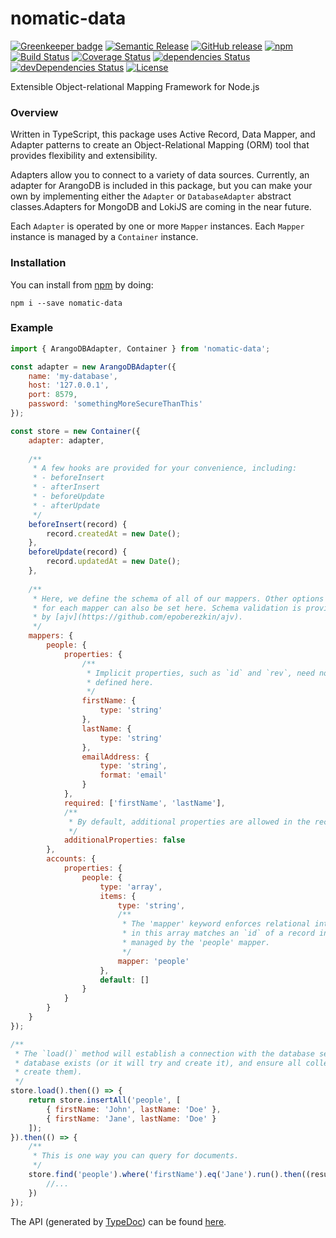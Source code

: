 # nomatic-data

[![Greenkeeper badge](https://badges.greenkeeper.io/bdfoster/nomatic-data.svg)](https://greenkeeper.io/)
[![Semantic Release](https://img.shields.io/badge/%20%20%F0%9F%93%A6%F0%9F%9A%80-semantic--release-e10079.svg)](https://github.com/semantic-release/semantic-release)
[![GitHub release](https://img.shields.io/github/release/bdfoster/nomatic-data.svg)](https://github.com/bdfoster/nomatic-data/releases)
[![npm](https://img.shields.io/npm/v/nomatic-data.svg)](https://www.npmjs.com/package/nomatic-data)
[![Build Status](https://travis-ci.org/bdfoster/nomatic-data.svg?branch=greenkeeper%2Finitial)](https://travis-ci.org/bdfoster/nomatic-data)
[![Coverage Status](https://coveralls.io/repos/github/bdfoster/nomatic-data/badge.svg)](https://coveralls.io/github/bdfoster/nomatic-data)
[![dependencies Status](https://david-dm.org/bdfoster/nomatic-data/status.svg)](https://david-dm.org/bdfoster/nomatic-data)
[![devDependencies Status](https://david-dm.org/bdfoster/nomatic-data/dev-status.svg)](https://david-dm.org/bdfoster/nomatic-data?type=dev)
[![License](https://img.shields.io/github/license/bdfoster/nomatic-data.svg)](https://github.com/bdfoster/nomatic-data/blob/master/LICENSE)

Extensible Object-relational Mapping Framework for Node.js

### Overview
Written in TypeScript, this package uses Active Record, Data Mapper, and Adapter
patterns to create an Object-Relational Mapping (ORM) tool that provides flexibility and extensibility.

Adapters allow you to connect to a variety of data sources. Currently, an adapter for ArangoDB is included in this
package, but you can make your own by implementing either the `Adapter` or `DatabaseAdapter` abstract classes.Adapters 
for MongoDB and LokiJS are coming in the near future.

Each `Adapter` is operated by one or more `Mapper` instances. Each `Mapper` instance is managed by a `Container`
instance.

### Installation
You can install from [npm](https://www.npmjs.com/package/nomatic-data) by doing:
```
npm i --save nomatic-data
```

### Example
```javascript
import { ArangoDBAdapter, Container } from 'nomatic-data';

const adapter = new ArangoDBAdapter({
    name: 'my-database',
    host: '127.0.0.1',
    port: 8579,
    password: 'somethingMoreSecureThanThis'
});

const store = new Container({
    adapter: adapter,
    
    /**
     * A few hooks are provided for your convenience, including:
     * - beforeInsert
     * - afterInsert
     * - beforeUpdate
     * - afterUpdate
     */ 
    beforeInsert(record) {
        record.createdAt = new Date();
    },
    beforeUpdate(record) {
        record.updatedAt = new Date();
    },
    
    /**
     * Here, we define the schema of all of our mappers. Other options
     * for each mapper can also be set here. Schema validation is provided
     * by [ajv](https://github.com/epoberezkin/ajv).
     */
    mappers: {
        people: {
            properties: {
                /**
                 * Implicit properties, such as `id` and `rev`, need not be 
                 * defined here. 
                 */ 
                firstName: {
                    type: 'string'
                },
                lastName: {
                    type: 'string'
                },
                emailAddress: {
                    type: 'string',
                    format: 'email'
                }
            },
            required: ['firstName', 'lastName'],
            /**
             * By default, additional properties are allowed in the record.
             */
            additionalProperties: false
        },
        accounts: {
            properties: {
                people: {
                    type: 'array',
                    items: {
                        type: 'string',
                        /**
                         * The 'mapper' keyword enforces relational integrity. Each item
                         * in this array matches an `id` of a record in the collection
                         * managed by the 'people' mapper.
                         */ 
                        mapper: 'people'
                    },
                    default: []
                }
            }
        }
    }
});

/**
 * The `load()` method will establish a connection with the database server, ensure that the
 * database exists (or it will try and create it), and ensure all collection exists (or will
 * create them).
 */
store.load().then(() => {
    return store.insertAll('people', [
        { firstName: 'John', lastName: 'Doe' },
        { firstName: 'Jane', lastName: 'Doe' }
    ]);
}).then(() => {
    /**
     * This is one way you can query for documents.
     */
    store.find('people').where('firstName').eq('Jane').run().then((results) => {
        //...
    })
});
```
The API (generated by [TypeDoc](http://typedoc.org/)) can be found [here](https://bdfoster.github.io/nomatic-data/).
